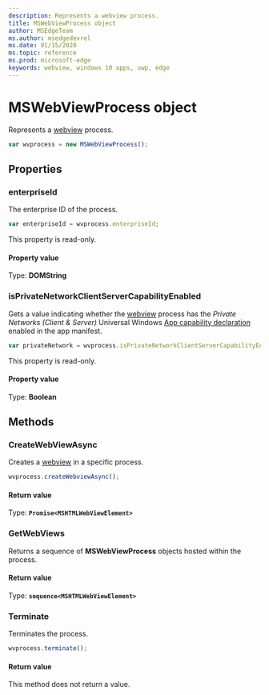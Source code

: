 ```yaml
---
description: Represents a webview process.
title: MSWebViewProcess object
author: MSEdgeTeam
ms.author: msedgedevrel
ms.date: 01/15/2020
ms.topic: reference
ms.prod: microsoft-edge
keywords: webview, windows 10 apps, uwp, edge
---
```


# MSWebViewProcess object

Represents a [webview](../webview.md) process.

```js
var wvprocess = new MSWebViewProcess();
```

## Properties

### enterpriseId

The enterprise ID of the process.

```js
var enterpriseId = wvprocess.enterpriseId;
```

This property is read-only.

#### Property value
Type: **DOMString**

### isPrivateNetworkClientServerCapabilityEnabled

Gets a value indicating whether the [webview](../webview.md) process has the *Private Networks (Client & Server)* Universal Windows [App capability declaration](/windows/uwp/packaging/app-capability-declarations) enabled in the app manifest.

```js
var privateNetwork = wvprocess.isPrivateNetworkClientServerCapabilityEnabled;
```

This property is read-only.

#### Property value
Type: **Boolean**

## Methods

### CreateWebViewAsync

Creates a [webview](../webview.md) in a specific process.

```js
wvprocess.createWebviewAsync();
```

#### Return value

Type: **`Promise<MSHTMLWebViewElement>`**

### GetWebViews

Returns a sequence of **MSWebViewProcess** objects hosted within the process.

#### Return value

Type: **`sequence<MSHTMLWebViewElement>`**

### Terminate

Terminates the process.

```js
wvprocess.terminate();
```

#### Return value

This method does not return a value.
